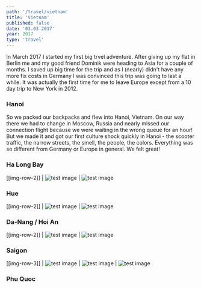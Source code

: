 ```yaml
---
path: '/travel/vietnam'
title: 'Vietnam'
published: false
date: '03.03.2017'
year: 2017
type: 'travel'
---
```


In March 2017 I started my first big trvel adventure. After giving up my flat in Berlin me and my good friend Dominik were heading to Asia for a couple of months. I saved up big time for the trip and as I (nearly) didn't have any more fix costs in Germany I was convinced this trip was going to last a while. It was actually the first time for me to leave Europe except from a 10 day trip to New York in 2012.

### Hanoi

So we packed our backpacks and flew into Hanoi, Vietnam. On our way there we had to change in Moscow, Russia and nearly missed our connection flight because we were waiting in the wrong queue for an hour! But we made it and got our first culture shock quickly in Hanoi - the scooter traffic, the narrow streets, the smell, the people, the colors. Everything was so different from Germany or Europe in general. We felt great!

### Ha Long Bay

[[img-row-2]]
| ![test image](photos/v1.jpg "Test")
| ![test image](photos/v2.jpg "Test 2")

### Hue

[[img-row-2]]
| ![test image](photos/v3.jpg "Test")
| ![test image](photos/v4.jpg "Test 2")

### Da-Nang / Hoi An

[[img-row-2]]
| ![test image](photos/v5.jpg "Test")
| ![test image](photos/v6.jpg "Test 2")

### Saigon

[[img-row-3]]
| ![test image](photos/v7.jpg "Test")
| ![test image](photos/v8.jpg "Test")
| ![test image](photos/v9.jpg "Test 2")

### Phu Quoc
